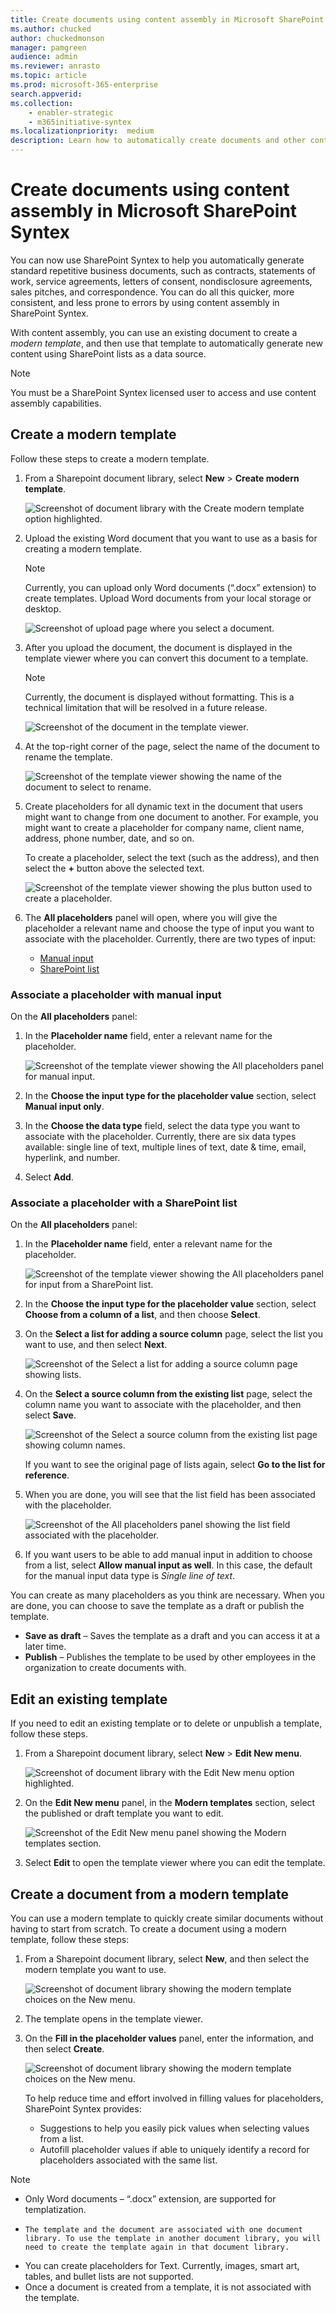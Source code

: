 ```yaml
---
title: Create documents using content assembly in Microsoft SharePoint Syntex
ms.author: chucked
author: chuckedmonson
manager: pamgreen
audience: admin
ms.reviewer: anrasto
ms.topic: article
ms.prod: microsoft-365-enterprise
search.appverid: 
ms.collection: 
    - enabler-strategic
    - m365initiative-syntex
ms.localizationpriority:  medium
description: Learn how to automatically create documents and other content using content assembly in Microsoft SharePoint Syntex.
---
```


# Create documents using content assembly in Microsoft SharePoint Syntex

You can now use SharePoint Syntex to help you automatically generate standard repetitive business documents, such as contracts, statements of work, service agreements, letters of consent, nondisclosure agreements, sales pitches, and correspondence. You can do all this quicker, more consistent, and less prone to errors by using content assembly in SharePoint Syntex.

With content assembly, you can use an existing document to create a *modern template*, and then use that template to automatically generate new content using SharePoint lists as a data source.

> [!NOTE]
> You must be a SharePoint Syntex licensed user to access and use content assembly capabilities.

## Create a modern template

Follow these steps to create a modern template.

1. From a Sharepoint document library, select **New** > **Create modern template**. 
 
   ![Screenshot of document library with the Create modern template option highlighted.](../media/content-understanding/content-assembly-create-template-1.png)

2. Upload the existing Word document that you want to use as a basis for creating a modern template. 

   > [!NOTE]
   > Currently, you can upload only Word documents (“.docx” extension) to create templates. Upload Word documents from your local storage or desktop.
 
   ![Screenshot of upload page where you select a document.](../media/content-understanding/content-assembly-create-template-2.png)

3. After you upload the document, the document is displayed in the template viewer where you can convert this document to a template.

   > [!NOTE]
   > Currently, the document is displayed without formatting. This is a technical limitation that will be resolved in a future release.
 
   ![Screenshot of the document in the template viewer.](../media/content-understanding/content-assembly-create-template-3.png)

4. At the top-right corner of the page, select the name of the document to rename the template.
 
   ![Screenshot of the template viewer showing the name of the document to select to rename.](../media/content-understanding/content-assembly-create-template-3a.png)

5. Create placeholders for all dynamic text in the document that users might want to change from one document to another. For example, you might want to create a placeholder for company name, client name, address, phone number, date, and so on.

    To create a placeholder, select the text (such as the address), and then select the **+** button above the selected text.
 
   ![Screenshot of the template viewer showing the plus button used to create a placeholder.](../media/content-understanding/content-assembly-create-template-4.png)

6. The **All placeholders** panel will open, where you will give the placeholder a relevant name and choose the type of input you want to associate with the placeholder. Currently, there are two types of input:

    - [Manual input](#associate-a-placeholder-with-manual-input)
    - [SharePoint list](#associate-a-placeholder-with-a-SharePoint-list)

### Associate a placeholder with manual input 

On the **All placeholders** panel:

1. In the **Placeholder name** field, enter a relevant name for the placeholder.

   ![Screenshot of the template viewer showing the All placeholders panel for manual input.](../media/content-understanding/content-assembly-create-template-5.png)

2. In the **Choose the input type for the placeholder value** section, select **Manual input only**.

3. In the **Choose the data type** field, select the data type you want to associate with the placeholder. Currently, there are six data types available: single line of text, multiple lines of text, date & time, email, hyperlink, and number.

4. Select **Add**.

### Associate a placeholder with a SharePoint list

On the **All placeholders** panel:

1. In the **Placeholder name** field, enter a relevant name for the placeholder.

   ![Screenshot of the template viewer showing the All placeholders panel for input from a SharePoint list.](../media/content-understanding/content-assembly-create-template-6.png)

2. In the **Choose the input type for the placeholder value** section, select **Choose from a column of a list**, and then choose **Select**.

3. On the **Select a list for adding a source column** page, select the list you want to use, and then select **Next**.

   ![Screenshot of the Select a list for adding a source column page showing lists.](../media/content-understanding/content-assembly-create-template-7.png)

4. On the **Select a source column from the existing list** page, select the column name you want to associate with the placeholder, and then select **Save**. 

   ![Screenshot of the Select a source column from the existing list page showing column names.](../media/content-understanding/content-assembly-create-template-8.png)

    If you want to see the original page of lists again, select **Go to the list for reference**.

5. When you are done, you will see that the list field has been associated with the placeholder.

   ![Screenshot of the All placeholders panel showing the list field associated with the placeholder.](../media/content-understanding/content-assembly-create-template-9.png)

6. If you want users to be able to add manual input in addition to choose from a list, select **Allow manual input as well**. In this case, the default for the manual input data type is *Single line of text*.
 
You can create as many placeholders as you think are necessary. When you are done, you can choose to save the template as a draft or publish the template.

   - **Save as draft** – Saves the template as a draft and you can access it at a later time.
   - **Publish** – Publishes the template to be used by other employees in the organization to create documents with.

## Edit an existing template

If you need to edit an existing template or to delete or unpublish a template, follow these steps.

1. From a Sharepoint document library, select **New** > **Edit New menu**. 
 
   ![Screenshot of document library with the Edit New menu option highlighted.](../media/content-understanding/content-assembly-edit-template-1.png)

2. On the **Edit New menu** panel, in the **Modern templates** section, select the published or draft template you want to edit.
 
   ![Screenshot of the Edit New menu panel showing the Modern templates section.](../media/content-understanding/content-assembly-edit-template-2.png)

3. Select **Edit** to open the template viewer where you can edit the template.

## Create a document from a modern template

You can use a modern template to quickly create similar documents without having to start from scratch. To create a document using a modern template, follow these steps:

1. From a Sharepoint document library, select **New**, and then select the modern template you want to use.
 
   ![Screenshot of document library showing the modern template choices on the New menu.](../media/content-understanding/content-assembly-create-document-1.png)

2. The template opens in the template viewer.

3. On the **Fill in the placeholder values** panel, enter the information, and then select **Create**.

   ![Screenshot of document library showing the modern template choices on the New menu.](../media/content-understanding/content-assembly-create-document-2.png)

   To help reduce time and effort involved in filling values for placeholders, SharePoint Syntex provides:

      - Suggestions to help you easily pick values when selecting values from a list.
      - Autofill placeholder values if able to uniquely identify a record for placeholders associated with the same list.

> [!NOTE]
> - Only Word documents – “.docx” extension, are supported for templatization.
> - 	The template and the document are associated with one document library. To use the template in another document library, you will need to create the template again in that document library.
> - You can create placeholders for Text. Currently, images, smart art, tables, and bullet lists are not supported.
> - Once a document is created from a template, it is not associated with the template.



 